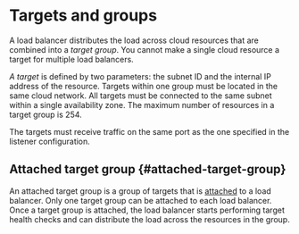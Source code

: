 # Targets and groups

A load balancer distributes the load across cloud resources that are combined into a *target group*. You cannot make a single cloud resource a target for multiple load balancers.

*A target* is defined by two parameters: the subnet ID and the internal IP address of the resource. Targets within one group must be located in the same cloud network. All targets must be connected to the same subnet within a single availability zone. The maximum number of resources in a target group is 254.

The targets must receive traffic on the same port as the one specified in the listener configuration.

## Attached target group {#attached-target-group}

An attached target group is a group of targets that is [attached](../operations/target-group-attach.md) to a load balancer. Only one target group can be attached to each load balancer. Once a target group is attached, the load balancer starts performing target health checks and can distribute the load across the resources in the group.

